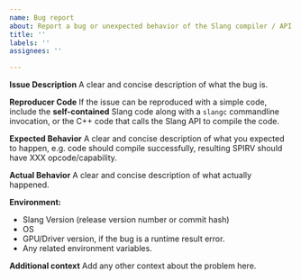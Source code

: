 ```yaml
---
name: Bug report
about: Report a bug or unexpected behavior of the Slang compiler / API.
title: ''
labels: ''
assignees: ''

---
```


**Issue Description**
A clear and concise description of what the bug is.

**Reproducer Code**
If the issue can be reproduced with a simple code, include the **self-contained** Slang code along with a `slangc` commandline invocation, or the C++ code that calls the Slang API to compile the code.

**Expected Behavior**
A clear and concise description of what you expected to happen, e.g. code should compile successfully, resulting SPIRV should have XXX opcode/capability.

**Actual Behavior**
A clear and concise description of what actually happened.

**Environment:**
 - Slang Version (release version number or commit hash)
 - OS
 - GPU/Driver version, if the bug is a runtime result error.
- Any related environment variables.

**Additional context**
Add any other context about the problem here.
